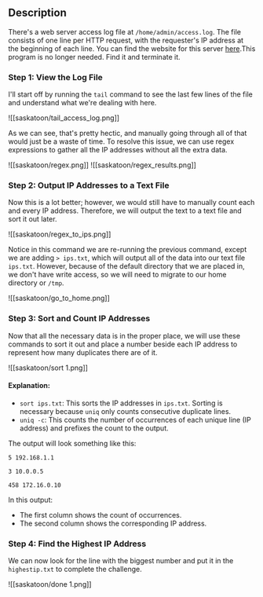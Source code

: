 ## Description

There's a web server access log file at `/home/admin/access.log`. The file consists of one line per HTTP request, with the requester's IP address at the beginning of each line. You can find the website for this server [here](https://sadservers.com/).This program is no longer needed. Find it and terminate it.

### Step 1: View the Log File

I'll start off by running the `tail` command to see the last few lines of the file and understand what we're dealing with here.

![[saskatoon/tail_access_log.png]]

As we can see, that's pretty hectic, and manually going through all of that would just be a waste of time. To resolve this issue, we can use regex expressions to gather all the IP addresses without all the extra data.

![[saskatoon/regex.png]] ![[saskatoon/regex_results.png]]

### Step 2: Output IP Addresses to a Text File

Now this is a lot better; however, we would still have to manually count each and every IP address. Therefore, we will output the text to a text file and sort it out later.

![[saskatoon/regex_to_ips.png]]

Notice in this command we are re-running the previous command, except we are adding `> ips.txt`, which will output all of the data into our text file `ips.txt`. However, because of the default directory that we are placed in, we don't have write access, so we will need to migrate to our home directory or `/tmp`.

![[saskatoon/go_to_home.png]]

### Step 3: Sort and Count IP Addresses

Now that all the necessary data is in the proper place, we will use these commands to sort it out and place a number beside each IP address to represent how many duplicates there are of it.

![[saskatoon/sort 1.png]]

#### Explanation:

- `sort ips.txt`: This sorts the IP addresses in `ips.txt`. Sorting is necessary because `uniq` only counts consecutive duplicate lines.
- `uniq -c`: This counts the number of occurrences of each unique line (IP address) and prefixes the count to the output.

The output will look something like this:

```
5 192.168.1.1
```

```
3 10.0.0.5
```

```
458 172.16.0.10
```

In this output:

- The first column shows the count of occurrences.
- The second column shows the corresponding IP address.

### Step 4: Find the Highest IP Address

We can now look for the line with the biggest number and put it in the `highestip.txt` to complete the challenge.

![[saskatoon/done 1.png]]
